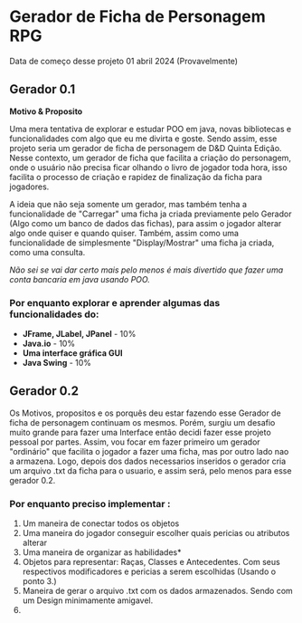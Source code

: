 # **Gerador de Ficha de Personagem RPG**

Data de começo desse projeto 01 abril 2024 (Provavelmente)
## **Gerador 0.1**

**Motivo & Proposito**

Uma mera tentativa de explorar e estudar POO em java, novas bibliotecas e funcionalidades com algo que eu me divirta e goste.
Sendo assim, esse projeto seria um gerador de ficha de personagem de D&D Quinta Edição. Nesse contexto, um gerador de ficha
que facilita a criação do personagem, onde o usuário não precisa ficar olhando o livro de jogador toda hora, isso facilita o 
processo de criação e rapidez de finalização da ficha para jogadores. 

A ideia que não seja somente um gerador, mas também tenha a funcionalidade de "Carregar" uma ficha ja criada previamente pelo
Gerador (Algo como um banco de dados das fichas), para assim o jogador alterar algo onde quiser e quando quiser. Também, assim
como uma funcionalidade de simplesmente "Display/Mostrar" uma ficha ja criada, como uma consulta.

_Não sei se vai dar certo mais pelo menos é mais divertido que fazer uma conta bancaria em java usando POO._

### Por enquanto **explorar** e **aprender** algumas das funcionalidades do:

- **JFrame, JLabel, JPanel** - 10%
- **Java.io** - 10%
- **Uma interface gráfica GUI**
- **Java Swing** - 10%


## **Gerador 0.2**

Os Motivos, propositos e os porquês deu estar fazendo esse Gerador de ficha de personagem continuam os mesmos. Porém, surgiu um
desafio muito grande para fazer uma Interface então decidi fazer esse projeto pessoal por partes. Assim, vou focar em fazer 
primeiro um gerador "ordinário" que facilita o jogador a fazer uma ficha, mas por outro lado nao a armazena. Logo, depois dos 
dados necessarios inseridos o gerador cria um arquivo .txt da ficha para o usuario, e assim será, pelo menos para esse gerador 0.2.

### Por enquanto preciso implementar :
1. Um maneira de conectar todos os objetos
2. Uma maneira do jogador conseguir escolher quais pericias ou atributos alterar
3. Uma maneira de organizar as habilidades*
4. Objetos para representar: Raças, Classes e Antecedentes. Com seus respectivos modificadores e pericias a serem escolhidas
   (Usando o ponto 3.)
5. Maneira de gerar o arquivo .txt com os dados armazenados. Sendo com um Design minimamente amigavel.
6. 


